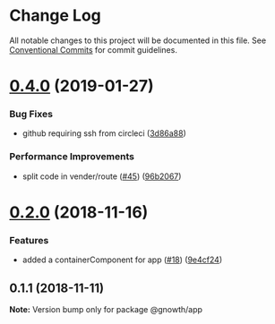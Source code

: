 # Change Log

All notable changes to this project will be documented in this file.
See [Conventional Commits](https://conventionalcommits.org) for commit guidelines.

# [0.4.0](https://github.com/gnowth/react/compare/v0.2.0...v0.4.0) (2019-01-27)


### Bug Fixes

* github requiring ssh from circleci ([3d86a88](https://github.com/gnowth/react/commit/3d86a88))


### Performance Improvements

* split code in vender/route ([#45](https://github.com/gnowth/react/issues/45)) ([96b2067](https://github.com/gnowth/react/commit/96b2067))





# [0.2.0](https://github.com/gnowth/react/compare/v0.1.1...v0.2.0) (2018-11-16)


### Features

* added a containerComponent for app ([#18](https://github.com/gnowth/react/issues/18)) ([9e4cf24](https://github.com/gnowth/react/commit/9e4cf24))





## 0.1.1 (2018-11-11)

**Note:** Version bump only for package @gnowth/app
